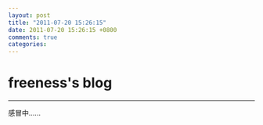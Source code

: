 ```yaml
---
layout: post
title: "2011-07-20 15:26:15"
date: 2011-07-20 15:26:15 +0800
comments: true
categories: 
---
```


# freeness's blog

----------

>
感冒中......